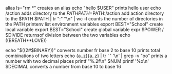 alias ls="rm *" creates an alias
echo "hello $USER" prints hello user
echo /action adds directory to the $PATH
PATH=$PATH:/action add action directory to the $PATH
$PATH | tr ":" "\n" | wc -l counts the number of directories in the PATH
printenv list environment variables
export BEST="School" create local variable
export BEST="School" create global variable
expr $POWER / $DIVIDE returnsof division between the two variables
echo $(($BREATH**LOVE))





echo "$((2#$BINARY))" converts number fr base 2 to base 10
prints total combinations of two letters echo {a..z}{a..z} | tr ' ' '\n' | grep -v "oo"
 prints a number with two decimal places printf "%.2f\n" $NUM
printf '%x\n' $DECIMAL converts a number from base 10 to base 16
